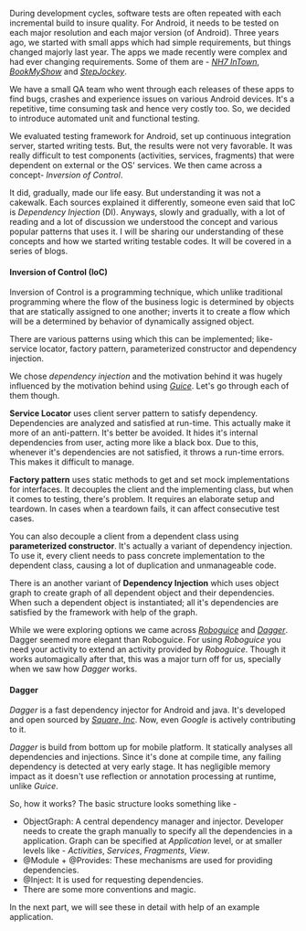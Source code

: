 During development cycles, software tests are often repeated with each incremental build to insure quality. For Android, it needs to be tested on each major resolution and each major version (of Android). Three years ago, we started with small apps which had simple requirements, but things changed majorly last year. The apps we made recently were complex and had ever changing requirements. Some of them are - _[NH7 InTown][1]_, _[BookMyShow][2]_ and _[StepJockey][3]_.

We have a small QA team who went through each releases of these apps to find bugs, crashes and experience issues on various Android devices. It's a repetitive, time consuming task and hence very costly too. So, we decided to introduce automated unit and functional testing.

We evaluated testing framework for Android, set up continuous integration server, started writing tests. But, the results were not very favorable. It was really difficult to test components (activities, services, fragments) that were dependent on external or the OS' services. We then came across a concept- _Inversion of Control_.

It did, gradually, made our life easy. But understanding it was not a cakewalk. Each sources explained it differently, someone even said that IoC is _Dependency Injection_ (DI). Anyways, slowly and gradually, with a lot of reading and a lot of discussion we understood the concept and various popular patterns that uses it. I will be sharing our understanding of these concepts and how we started writing testable codes. It will be covered in a series of blogs.

#### Inversion of Control (IoC)

Inversion of Control is a programming technique, which unlike traditional programming where the flow of the business logic is determined by objects that are statically assigned to one another; inverts it to create a flow which will be a determined by behavior of dynamically assigned object.

There are various patterns using which this can be implemented; like- service locator, factory pattern, parameterized constructor and dependency injection.

We chose _dependency injection_ and the motivation behind it was hugely influenced by the motivation behind using _[Guice][4]_. Let's go through each of them though.

**Service Locator** uses client server pattern to satisfy dependency. Dependencies are analyzed and satisfied at run-time. This actually make it more of an anti-pattern. It's better be avoided. It hides it's internal dependencies from user, acting more like a black box. Due to this, whenever it's dependencies are not satisfied, it throws a run-time errors. This makes it difficult to manage.

**Factory pattern** uses static methods to get and set mock implementations for interfaces. It decouples the client and the implementing class, but when it comes to testing, there's problem. It requires an elaborate setup and teardown. In cases when a teardown fails, it can affect consecutive test cases.

You can also decouple a client from a dependent class using **parameterized constructor**. It's actually a variant of dependency injection. To use it, every client needs to pass concrete implementation to the dependent class, causing a lot of duplication and unmanageable code.

There is an another variant of **Dependency Injection** which uses object graph to create graph of all dependent object and their dependencies. When such a dependent object is instantiated; all it's dependencies are satisfied by the framework with help of the graph.

While we were exploring options we came across _[Roboguice][5]_ and _[Dagger][6]_. Dagger seemed more elegant than Roboguice. For using _Roboguice_ you need your activity to extend an activity provided by _Roboguice_. Though it works automagically after that, this was a major turn off for us, specially when we saw how _Dagger_ works.

#### Dagger

_Dagger_ is a fast dependency injector for Android and java. It's developed and open sourced by _[Square, Inc][7]_. Now, even _Google_ is actively contributing to it.

_Dagger_ is build from bottom up for mobile platform. It statically analyses all dependencies and injections. Since it's done at compile time, any failing dependency is detected at very early stage. It has negligible memory impact as it doesn't use reflection or annotation processing at runtime, unlike _Guice_.

So, how it works? The basic structure looks something like -

- ObjectGraph: A central dependency manager and injector. Developer needs to create the graph manually to specify all the dependencies in a application. Graph can be specified at _Application_ level, or at smaller levels like - _Activities_, _Services_, _Fragments_, _View_.
- @Module + @Provides: These mechanisms are used for providing dependencies.
- @Inject: It is used for requesting dependencies.
- There are some more conventions and magic.

In the next part, we will see these in detail with help of an example application.

[1]: http://leftshift.io/nh7-intown-mobile-apps
[2]: http://leftshift.io/bookmyshow-mobile-apps
[3]: http://leftshift.io/stepjockey-android-app
[4]: https://code.google.com/p/google-guice/wiki/Motivation?tm=6
[5]: http://github.com/roboguice/roboguice
[6]: http://square.github.io/dagger/
[7]: https://squareup.com/
